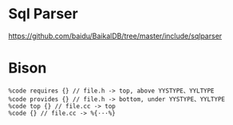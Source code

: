 
# Sql Parser

https://github.com/baidu/BaikalDB/tree/master/include/sqlparser

# Bison

```
%code requires {} // file.h -> top, above YYSTYPE、YYLTYPE 
%code provides {} // file.h -> bottom, under YYSTYPE、YYLTYPE 
%code top {} // file.cc -> top
%code {} // file.cc -> %{···%}
```